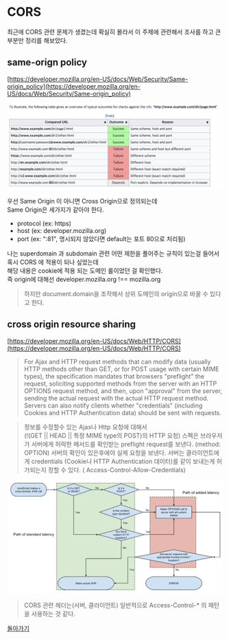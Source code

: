 # CORS

최근에 CORS 관련 문제가 생겼는데 확실히 몰라서 이 주제에 관련해서 조사를 하고 큰 부분만 정리를 해보았다.

## same-orign policy

[https://developer.mozilla.org/en-US/docs/Web/Security/Same-origin_policy](https://developer.mozilla.org/en-US/docs/Web/Security/Same-origin_policy)

![same origin policy](./1.png)

우선 Same Origin 이 아니면 Cross Origin으로 정의되는데  
Same Origin은 세가지가 같아야 한다.

- protocol (ex: https)
- host (ex: developer.mozilla.org)
- port (ex: ":81", 명시되지 않았다면 default는 포트 80으로 처리됨)

나는 superdomain 과 subdomain 관련 어떤 제한을 풀어주는 규칙이 있는걸 들어서 혹시 CORS 에 적용이 되나 싶었는데  
해당 내용은 cookie에 적용 되는 도메인 룰이었던 걸 확인했다.  
즉 origin에 대해선 developer.mozilla.org !== mozilla.org

> 하지만 document.domain을 조작해서 상위 도메인의 origin으로 바꿀 수 있다고 한다.

## cross origin resource sharing

[https://developer.mozilla.org/en-US/docs/Web/HTTP/CORS](https://developer.mozilla.org/en-US/docs/Web/HTTP/CORS)

> For Ajax and HTTP request methods that can modify data (usually HTTP methods other than GET, or for POST usage with certain MIME types), the specification mandates that browsers "preflight" the request, soliciting supported methods from the server with an HTTP OPTIONS request method, and then, upon "approval" from the server, sending the actual request with the actual HTTP request method. Servers can also notify clients whether "credentials" (including Cookies and HTTP Authentication data) should be sent with requests.

> 정보를 수정할수 있는 Ajax나 Http 요청에 대해서  
> (!(GET || HEAD || 특정 MIME type의 POST)의 HTTP 요청)
> 스펙은 브라우저가 서버에게 허락한 메서드를 확인받는 preflight request를 보낸다. (method: OPTION)
> 서버의 확인이 있은후에야 실제 요청을 보낸다.
> 서버는 클라이언트에게 credentials (Cookie나 HTTP Authentication 데이터)를 같이 보내는게 허가되는지 정할 수 있다.
> ( Access-Control-Allow-Credentials)

<img src="./2.svg" style="background: white" />

> CORS 관련 헤더는(서버, 클라이언트) 일반적으로 Access-Control-\* 의 패턴을 사용하는 것 같다.

[돌아가기](/README.md)
